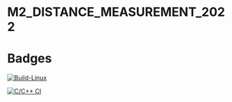 # M2_DISTANCE_MEASUREMENT_2022



# Badges

[![Build-Linux](https://github.com/vinaydugyala/M2_DISTANCE_MEASUREMENT_2022/actions/workflows/Build-Linux.yml/badge.svg)](https://github.com/vinaydugyala/M2_DISTANCE_MEASUREMENT_2022/actions/workflows/Build-Linux.yml)

[![C/C++ CI](https://github.com/vinaydugyala/M2_DISTANCE_MEASUREMENT_2022/actions/workflows/c-cpp.yml/badge.svg)](https://github.com/vinaydugyala/M2_DISTANCE_MEASUREMENT_2022/actions/workflows/c-cpp.yml)
